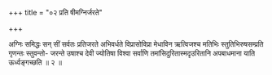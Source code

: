 +++
title = "०२ प्रति षीमग्निर्जरते"

+++

अग्निः समिद्धः सन् सीं सर्वतः प्रतिजरते अभिवर्धते विप्रासोविप्रा मेधाविन ऋत्विजश्च मतिभिः स्तुतिभिरुषसम्प्रति गृणन्तः स्तुवन्तो- जरन्ते उषाश्च देवी ज्योतिषा विश्वा सर्वाणि तमांसिदुरितास्मदृउरितानि अपबाधमाना याति ऊर्ध्वङ्गच्छति ॥ २ ॥
